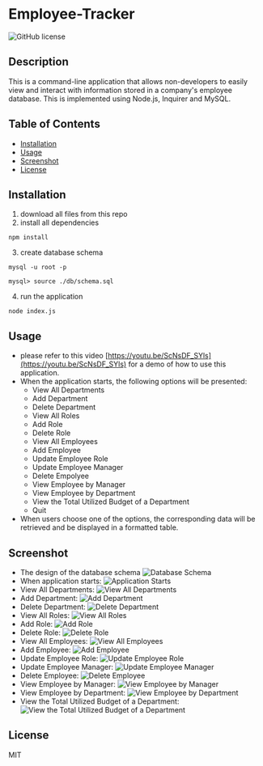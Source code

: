 # Employee-Tracker

![GitHub license](https://img.shields.io/badge/license-MIT-blue.svg)

## Description

This is a command-line application that allows non-developers to easily view and interact with information stored in a company's employee database. This is implemented using Node.js, Inquirer and MySQL.

## Table of Contents
* [Installation](#installation)
* [Usage](#usage)
* [Screenshot](#screenshot)
* [License](#license) 

## Installation
1. download all files from this repo
2. install all dependencies
```
npm install

```
3. create database schema
```
mysql -u root -p
```
```
mysql> source ./db/schema.sql
```
4. run the application
```
node index.js
```

## Usage

- please refer to this video [https://youtu.be/ScNsDF_SYls](https://youtu.be/ScNsDF_SYls) for a demo of how to use this application.
- When the application starts, the following options will be presented:
    - View All Departments
    - Add Department
    - Delete Department
    - View All Roles
    - Add Role
    - Delete Role
    - View All Employees
    - Add Employee
    - Update Employee Role
    - Update Employee Manager
    - Delete Empolyee
    - View Employee by Manager
    - View Employee by Department
    - View the Total Utilized Budget of a Department
    - Quit
- When users choose one of the options, the corresponding data will be retrieved and be displayed in a formatted table.


## Screenshot
- The design of the database schema
![Database Schema](./assets/images/database_schema.png)
- When application starts:
![Application Starts](./assets/images/001_Options.png)
- View All Departments:
![View All Departments](./assets/images/002_View_All_Departments.png)
- Add Department:
![Add Department](./assets/images/003_Add_Department.png)
- Delete Department:
![Delete Department](./assets/images/004_Delete_Department.png)
- View All Roles:
![View All Roles](./assets/images/005_View_All_Roles.png)
- Add Role:
![Add Role](./assets/images/006_Add_Role.png)
- Delete Role:
![Delete Role](./assets/images/007_Delete_Role.png)
- View All Employees:
![View All Employees](./assets/images/008_View_All_Employees.png)
- Add Employee:
![Add Employee](./assets/images/009_Add_Employee.png)
- Update Employee Role:
![Update Employee Role](./assets/images/010_Update_Employee_Role.png)
- Update Employee Manager:
![Update Employee Manager](./assets/images/011_Update_Employee_Manager.png)
- Delete Employee:
![Delete Employee](./assets/images/012_Delete_Employee.png)
- View Employee by Manager:
![View Employee by Manager](./assets/images/013_View_Employee_By_Manager.png)
- View Employee by Department:
![View Employee by Department](./assets/images/014_View_Employee_By_Department.png)
- View the Total Utilized Budget of a Department:
![View the Total Utilized Budget of a Department](./assets/images/015_View_Budget_Of_Department.png)

## License

MIT